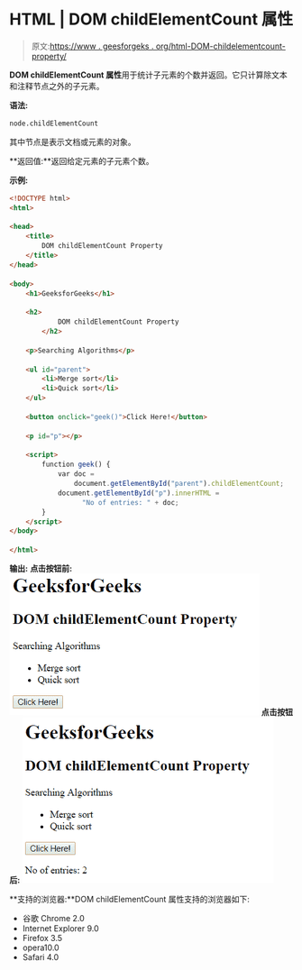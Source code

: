 # HTML | DOM childElementCount 属性

> 原文:[https://www . geesforgeks . org/html-DOM-childelementcount-property/](https://www.geeksforgeeks.org/html-dom-childelementcount-property/)

**DOM childElementCount 属性**用于统计子元素的个数并返回。它只计算除文本和注释节点之外的子元素。

**语法:**

```html
node.childElementCount
```

其中节点是表示文档或元素的对象。

**返回值:**返回给定元素的子元素个数。

**示例:**

```html
<!DOCTYPE html>
<html>

<head>
    <title>
        DOM childElementCount Property
    </title>
</head>

<body>
    <h1>GeeksforGeeks</h1>

    <h2>
            DOM childElementCount Property
        </h2>

    <p>Searching Algorithms</p>

    <ul id="parent">
        <li>Merge sort</li>
        <li>Quick sort</li>
    </ul>

    <button onclick="geek()">Click Here!</button>

    <p id="p"></p>

    <script>
        function geek() {
            var doc = 
                document.getElementById("parent").childElementCount;
            document.getElementById("p").innerHTML =
                  "No of entries: " + doc;
        }
    </script>
</body>

</html>
```

**输出:**
**点击按钮前:**
![childElementCount](img/51f8fcd842164888b86ba5e0e4978dac.png)
**点击按钮后:**
![childElementCount](img/f5442dd8d03fbfa7e448c5dbdd69c667.png)

**支持的浏览器:**DOM childElementCount 属性支持的浏览器如下:

*   谷歌 Chrome 2.0
*   Internet Explorer 9.0
*   Firefox 3.5
*   opera10.0
*   Safari 4.0